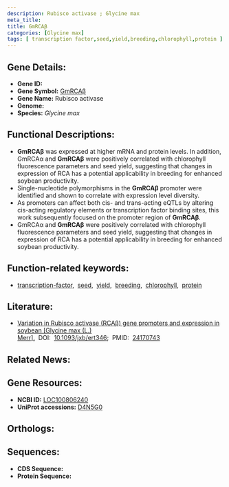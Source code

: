 ```yaml
---
description: Rubisco activase ; Glycine max
meta_title:
title: GmRCAβ
categories: [Glycine max]
tags: [ transcription factor,seed,yield,breeding,chlorophyll,protein ]
---
```


## Gene Details:
- **Gene ID:** []()
- **Gene Symbol:** <u>GmRCAβ</u>
- **Gene Name:** Rubisco activase
- **Genome:** []()
- **Species:** *Glycine max*

## Functional Descriptions:
   - **GmRCAβ** was expressed at higher mRNA and protein levels. In addition, GmRCAα and **GmRCAβ** were positively correlated with chlorophyll fluorescence parameters and seed yield, suggesting that changes in expression of RCA has a potential applicability in breeding for enhanced soybean productivity.
   - Single-nucleotide polymorphisms in the **GmRCAβ** promoter were identified and shown to correlate with expression level diversity.
   - As promoters can affect both cis- and trans-acting eQTLs by altering cis-acting regulatory elements or transcription factor binding sites, this work subsequently focused on the promoter region of **GmRCAβ**.
   - GmRCAα and **GmRCAβ** were positively correlated with chlorophyll fluorescence parameters and seed yield, suggesting that changes in expression of RCA has a potential applicability in breeding for enhanced soybean productivity.

## Function-related keywords:
   - [transcription-factor](/tags/transcription-factor/),&nbsp;&nbsp;[seed](/tags/seed/),&nbsp;&nbsp;[yield](/tags/yield/),&nbsp;&nbsp;[breeding](/tags/breeding/),&nbsp;&nbsp;[chlorophyll](/tags/chlorophyll/),&nbsp;&nbsp;[protein](/tags/protein/)

## Literature:
   - [Variation in Rubisco activase (RCAβ) gene promoters and expression in soybean [Glycine max (L.) Merr].](https://doi.org/10.1093/jxb/ert346)&nbsp;&nbsp;DOI:&nbsp;&nbsp;[10.1093/jxb/ert346](https://doi.org/10.1093/jxb/ert346);&nbsp;&nbsp;PMID:&nbsp;&nbsp;[24170743](https://pubmed.ncbi.nlm.nih.gov/24170743/)

## Related News:

## Gene Resources:
- **NCBI ID:**  [LOC100806240](https://www.ncbi.nlm.nih.gov/gene/?term=LOC100806240)
- **UniProt accessions:**  [D4N5G0](https://www.uniprot.org/uniprotkb/D4N5G0/entry)

## Orthologs:

## Sequences:
- **CDS Sequence:**
- **Protein Sequence:**
